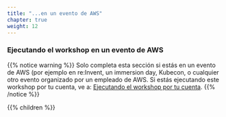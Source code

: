 ```yaml
---
title: "...en un evento de AWS"
chapter: true
weight: 12
---
```


### Ejecutando el workshop en un evento de AWS

{{% notice warning %}}
Solo completa esta sección si estás en un evento de AWS (por ejemplo en re:Invent, un immersion day, Kubecon, o cualquier otro evento organizado por un empleado de AWS. Si estás ejecutando este workshop por tu cuenta, ve a: [Ejecutando el workshop por tu cuenta](../self_paced/).
{{% /notice %}}

{{% children %}}
